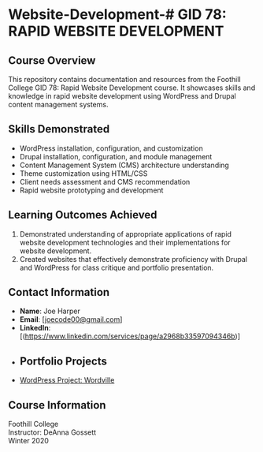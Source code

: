 # Website-Development-# GID 78: RAPID WEBSITE DEVELOPMENT

## Course Overview
This repository contains documentation and resources from the Foothill College GID 78: Rapid Website Development course. It showcases skills and knowledge in rapid website development using WordPress and Drupal content management systems.

## Skills Demonstrated
- WordPress installation, configuration, and customization
- Drupal installation, configuration, and module management
- Content Management System (CMS) architecture understanding
- Theme customization using HTML/CSS
- Client needs assessment and CMS recommendation
- Rapid website prototyping and development

## Learning Outcomes Achieved
1. Demonstrated understanding of appropriate applications of rapid website development technologies and their implementations for website development.
2. Created websites that effectively demonstrate proficiency with Drupal and WordPress for class critique and portfolio presentation.


## Contact Information
- **Name**: Joe Harper
- **Email**: [joecode00@gmail.com]
- **LinkedIn**: [(https://www.linkedin.com/services/page/a2968b33597094346b)]
- ## Portfolio Projects
- [WordPress Project: Wordville]([https://wordpress.com/view/harperjoe.wordpress.com])

## Course Information
Foothill College  
Instructor: DeAnna Gossett  
Winter 2020
